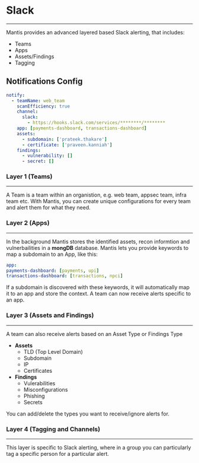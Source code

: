 # Slack
---

Mantis provides an advanced layered based Slack alerting, that includes:

- Teams
- Apps
- Assets/Findings
- Tagging

## Notifications Config

```yaml
notify:
  - teamName: web_team
    scanEfficiency: true 
    channel:
      slack:
        - https://hooks.slack.com/services/********/********
    app: [payments-dashboard, transactions-dashboard]
    assets:
      - subdomain: ['prateek.thakare']
      - certificate: ['praveen.kanniah']
    findings: 
      - vulnerability: []
      - secret: []
```

### Layer 1 (Teams)
---

A Team is a team within an organistion, e.g. web team, appsec team, infra team etc. With Mantis, you can create unique configurations for every team and alert them for what they need.

### Layer 2 (Apps)
---

In the background Mantis stores the identified assets, recon informtion and vulnerbailities in a **mongDB** database. Mantis lets you provide keywords to map a subdomain to an App, like this:

```yaml
app:
payments-dashboard: [payments, upi]
transactions-dashboard: [transactions, npci]
```
If a subdomain is discovered with these keywords, it will automatically map it to an app and store the context. A team can now receive alerts specific to an app.

### Layer 3 (Assets and Findings)
---

A team can also receive alerts based on an Asset Type or Findings Type

- **Assets**
    - TLD (Top Level Domain)
    - Subdomain
    - IP
    - Certificates
- **Findings**
    - Vulerabilities
    - Misconfigurations
    - Phishing
    - Secrets

You can add/delete the types you want to receive/ignore alerts for.


### Layer 4 (Tagging and Channels)
---

This layer is specific to Slack alerting, where in a group you can particularly tag a specific person for a particular alert.
